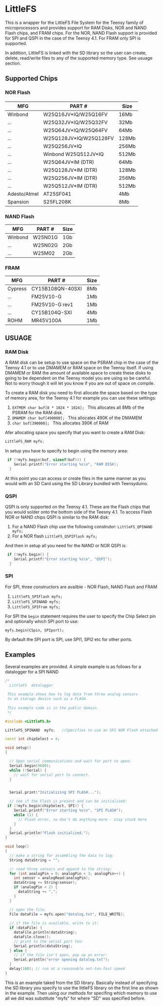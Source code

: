 # LittleFS

This is a wrapper for the LittleFS File System for the Teensy family of microprocessors and provides support for RAM Disks, NOR and NAND Flash chips, and FRAM chips.  For the NOR, NAND Flash support is provided for SPI and QSPI in the case of the Teensy 4.1.  For FRAM only SPI is supported.

In addition, LittleFS is linked with the SD library so the user can create, delete, read/write files to any of the supported memory type.  See usuage section. 

## Supported Chips

### NOR Flash

####
MFG | PART # | Size
------------ | ------------- |------------ 
Winbond | W25Q16JV*IQ/W25Q16FV | 16Mb
... | W25Q32JV*IQ/W25Q32FV | 32Mb
... | W25Q64JV*IQ/W25Q64FV | 64Mb
... | W25Q128JV*IQ/W25Q128FV | 128Mb
... | W25Q256JV*IQ | 256Mb
... | Winbond W25Q512JV*IQ | 512Mb
... | W25Q64JV*IM (DTR) | 64Mb
... | W25Q128JV*IM (DTR) | 128Mb
... | W25Q256JV*IM (DTR) | 256Mb
... | W25Q512JV*IM (DTR) | 512Mb
Adesto/Atmel | AT25SF041 | 4Mb
Spansion | S25FL208K | 8Mb

### NAND Flash

MFG | PART # | Size
------------ | ------------- |------------ 
Winbond  | W25N01G | 1Gb
... | W25N02G | 2Gb
... | W25M02 | 2Gb


### FRAM

MFG | PART # | Size
------------ | ------------- |------------ 
Cypress | CY15B108QN-40SXI | 8Mb
... | FM25V10-G | 1Mb
... | FM25V10-G rev1 | 1Mb
... | CY15B104Q-SXI | 4Mb
ROHM | MR45V100A | 1Mb


## USUAGE

### RAM Disk

A RAM disk can be setup to use space on the PSRAM chip in the case of the Teensy 4.1 or to use DMAMEM or RAM space on the Teensy itself.  If using DMAMEM or RAM the amount of available space to create these disks to going to be dependent on the Teensy model you are using so be careful.  Not to worry though it will let you know if you are out of space on compile.

To create a RAM disk  you need to first allocate the space based on the type of memory area, for the Teensy 4.1 for example you can use these settings:
1. ```EXTMEM char buf[8 * 1024 * 1024]; ```  This allocates all 8Mb of the PSRAM for the RAM disk.
2. ```DMAMEM char buf[490000]; ``` This allocates 490K of the DMAMEM
3. ```char buf[390000]; ``` This allocates 390K of RAM

Afer allocating space you specify that you want to create a RAM Disk:

```cpp
LittleFS_RAM myfs;
```

In setup you have to specify to begin using the memory area:
```cpp
 if (!myfs.begin(buf, sizeof(buf))) {
    Serial.printf("Error starting %s\n", "RAM DISK);
  } 
```
  
At this point you can access or create files in the same manner as you would with an SD Card using the SD Library bundled with Teensyduino.

### QSPI

QSPI is only supported on the Teensy 4.1.  These are the Flash chips that you would solder onto the bottom side of the Teesny 4.1.  To access Flash NOR or NAND chips QSPI is similar to the RAM disk:
1. For a NAND Flash chip use the following construtor: ```LittleFS_QPINAND myfs;```
2. For a NOR flash ```LittleFS_QSPIFlash myfs; ```

And then in setup all you need for the NAND or NOR QSPI is:
```cpp
 if (!myfs.begin() {
    Serial.printf("Error starting %s\n", "QSPI");
  } 
```

### SPI
For SPI, three constructors are availble - NOR Flash, NAND Flash and FRAM
1. ```LittleFS_SPIFlash myfs;```
2. ```LittleFS_SPINAND myfs;```
3. ```LittleFS_SPIFram myfs;```

For SPI the ```begin``` statement requires the user to specify the Chip Select pin and optionally which SPI port to use:

```myfs.begin(CSpin, SPIport);```

By default the SPI port is SPI, use SPI1, SPI2 etc for other ports.

## Examples

Several examples are provided.  A simple example is as follows for a datalogger for a SPI NAND

```cpp
/*
  LittleFS  datalogger
 
 This example shows how to log data from three analog sensors
 to an storage device such as a FLASH.
 
 This example code is in the public domain.
 */

#include <LittleFS.h>

LittleFS_SPINAND  myfs;   //Specifies to use an SPI NOR Flash attached to SPI

const int chipSelect = 4;

void setup()
{

  // Open serial communications and wait for port to open:
  Serial.begin(9600);
  while (!Serial) {
    // wait for serial port to connect.
  }


  Serial.print("Initializing SPI FLASH...");

  // see if the Flash is present and can be initialized:
 if (!myfs.begin(chipSelect, SPI)) {
    Serial.printf("Error starting %s\n", "SPI FLASH");
    while (1) {
      // Flash error, so don't do anything more - stay stuck here
    }
  }
  Serial.println("Flash initialized.");
}

void loop()
{
  // make a string for assembling the data to log:
  String dataString = "";

  // read three sensors and append to the string:
  for (int analogPin = 0; analogPin < 3; analogPin++) {
    int sensor = analogRead(analogPin);
    dataString += String(sensor);
    if (analogPin < 2) {
      dataString += ",";
    }
  }

  // open the file.
  File dataFile = myfs.open("datalog.txt", FILE_WRITE);
  
  // if the file is available, write to it:
  if (dataFile) {
    dataFile.println(dataString);
    dataFile.close();
    // print to the serial port too:
    Serial.println(dataString);
  } else {
    // if the file isn't open, pop up an error:
    Serial.println("error opening datalog.txt");
  }
  delay(100); // run at a reasonable not-too-fast speed
}
```
This is an example taked from the SD library.  Basically instead of specifying the SD library you specify to use the littleFS library on the first line as shown in the example.  Then using our methods for specifing which memory to use all we did was substitute "myfs" for where "SD" was specified before.
